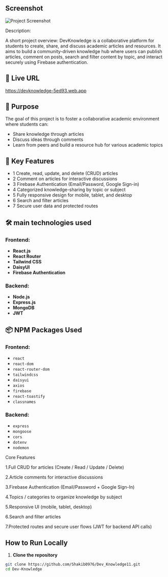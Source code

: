 
## Screenshot
![Project Screenshot](./assets/123.png)


Description:

A short project overview: DevKnowledge is a collaborative platform for students to create, share, and discuss academic articles and resources. It aims to build a community-driven knowledge hub where users can publish articles, comment on posts, search and filter content by topic, and interact securely using Firebase authentication.

## 🚀 Live URL

 https://devknowledge-5ed93.web.app

## 🎯 Purpose

The goal of this project is to foster a collaborative academic environment where students can:
- Share knowledge through articles
- Discuss ideas through comments
- Learn from peers and build a resource hub for various academic topics

## 🔑 Key Features

- 1 Create, read, update, and delete (CRUD) articles
- 2 Comment on articles for interactive discussions
- 3 Firebase Authentication (Email/Password, Google Sign-in)
- 4 Categorized knowledge-sharing by topic or subject
- 5 Fully responsive design for mobile, tablet, and desktop
- 6 Search and filter articles
- 7 Secure user data and protected routes


## 🛠  main technologies used

### Frontend:
- **React.js**
- **React Router**
- **Tailwind CSS**
- **DaisyUI**
- **Firebase Authentication**

### Backend:
- **Node.js**
- **Express.js**
- **MongoDB**
- **JWT** 

## 📦 NPM Packages Used

### Frontend:
- `react`
- `react-dom`
- `react-router-dom`
- `tailwindcss`
- `daisyui`
- `axios`
- `firebase`
- `react-toastify`
- `classnames`

### Backend:
- `express`
- `mongoose`
- `cors`
- `dotenv`
- `nodemon`


Core Features

1.Full CRUD for articles (Create / Read / Update / Delete)

2.Article comments for interactive discussions

3.Firebase Authentication (Email/Password + Google Sign-In)

4.Topics / categories to organize knowledge by subject

5.Responsive UI (mobile, tablet, desktop)

6.Search and filter articles

7.Protected routes and secure user flows (JWT for backend API calls)



## How to Run Locally

1. **Clone the repository**
```bash
git clone https://github.com/Shakib0976/Dev_Knowledge11.git
cd Dev-Knowledge
